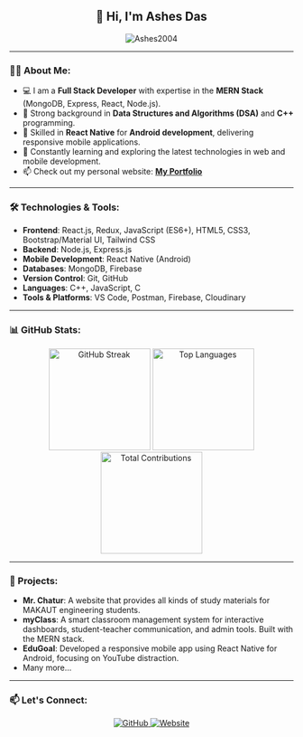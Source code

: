 <h2 align="center">👋 Hi, I'm <b>Ashes Das</b></h2>

<p align="center">
  <img src="https://komarev.com/ghpvc/?username=Ashes2004&label=Profile%20views&color=0e75b6&style=flat" alt="Ashes2004" />
</p>

---

### 👨‍💻 About Me:

- 💻 I am a **Full Stack Developer** with expertise in the **MERN Stack** (MongoDB, Express, React, Node.js).
- 🔧 Strong background in **Data Structures and Algorithms (DSA)** and **C++** programming.
- 📱 Skilled in **React Native** for **Android development**, delivering responsive mobile applications.
- 🌱 Constantly learning and exploring the latest technologies in web and mobile development.
- 📫 Check out my personal website: <b>[My Portfolio](https://mrashesdas.vercel.app/)</b>

---

### 🛠️ Technologies & Tools:

- **Frontend**: React.js, Redux, JavaScript (ES6+), HTML5, CSS3, Bootstrap/Material UI, Tailwind CSS
- **Backend**: Node.js, Express.js
- **Mobile Development**: React Native (Android)
- **Databases**: MongoDB, Firebase
- **Version Control**: Git, GitHub
- **Languages**: C++, JavaScript, C
- **Tools & Platforms**: VS Code, Postman, Firebase, Cloudinary

---

### 📊 GitHub Stats:

<p align="center">
  <img height="180em" src="https://github-readme-streak-stats.herokuapp.com/?user=Ashes2004&theme=radical&hide_border=true" alt="GitHub Streak"/>
 <img height="180em" src="https://github-readme-stats.vercel.app/api/top-langs/?username=Ashes2004&hide=html&layout=compact&theme=radical" alt="Top Languages"/>
  <img height="180em" src="https://github-profile-summary-cards.vercel.app/api/cards/profile-details?username=Ashes2004&theme=radical" alt="Total Contributions"/>
</p>

---

### 🚀 Projects:

- **Mr. Chatur**: A website that provides all kinds of study materials for MAKAUT engineering students.
- **myClass**: A smart classroom management system for interactive dashboards, student-teacher communication, and admin tools. Built with the MERN stack.
- **EduGoal**: Developed a responsive mobile app using React Native for Android, focusing on YouTube distraction.
- Many more...

---

### 📫 Let's Connect:

<p align="center">
  <a href="https://github.com/Ashes2004">
    <img src="https://img.shields.io/badge/GitHub-Ashes2004-black?style=for-the-badge&logo=github" alt="GitHub">
  </a>
  <a href="https://mrchatur.com/">
    <img src="https://img.shields.io/badge/Website-Mr.%20Chatur-blue?style=for-the-badge&logo=google-chrome" alt="Website">
  </a>
</p>

<!---
Ashes2004/Ashes2004 is a ✨ special ✨ repository because its README.md (this file) appears on your GitHub profile.
You can click the Preview link to take a look at your changes.
--->
